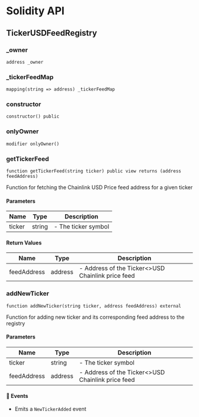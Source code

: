 # Solidity API

## TickerUSDFeedRegistry

### _owner

```solidity
address _owner
```

### _tickerFeedMap

```solidity
mapping(string => address) _tickerFeedMap
```

### constructor

```solidity
constructor() public
```

### onlyOwner

```solidity
modifier onlyOwner()
```

### getTickerFeed

```solidity
function getTickerFeed(string ticker) public view returns (address feedAddress)
```

Function for fetching the Chainlink USD Price feed address for a given ticker

#### Parameters

| Name | Type | Description |
| ---- | ---- | ----------- |
| ticker | string | - The ticker symbol |

#### Return Values

| Name | Type | Description |
| ---- | ---- | ----------- |
| feedAddress | address | - Address of the Ticker<>USD Chainlink price feed |

### addNewTicker

```solidity
function addNewTicker(string ticker, address feedAddress) external
```

Function for adding new ticker and its corresponding feed address to the registry

#### Parameters

| Name | Type | Description |
| ---- | ---- | ----------- |
| ticker | string | - The ticker symbol |
| feedAddress | address | - Address of the Ticker<>USD Chainlink price feed |

#### 📅 Events
* Emits a `NewTickerAdded` event

